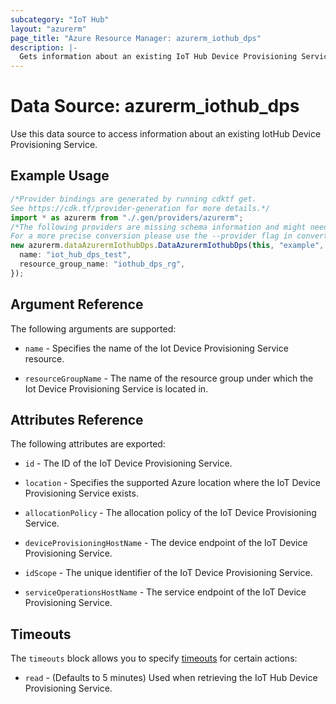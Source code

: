 ```yaml
---
subcategory: "IoT Hub"
layout: "azurerm"
page_title: "Azure Resource Manager: azurerm_iothub_dps"
description: |-
  Gets information about an existing IoT Hub Device Provisioning Service.
---
```


# Data Source: azurerm\_iothub\_dps

Use this data source to access information about an existing IotHub Device Provisioning Service.

## Example Usage

```typescript
/*Provider bindings are generated by running cdktf get.
See https://cdk.tf/provider-generation for more details.*/
import * as azurerm from "./.gen/providers/azurerm";
/*The following providers are missing schema information and might need manual adjustments to synthesize correctly: azurerm.
For a more precise conversion please use the --provider flag in convert.*/
new azurerm.dataAzurermIothubDps.DataAzurermIothubDps(this, "example", {
  name: "iot_hub_dps_test",
  resource_group_name: "iothub_dps_rg",
});

```

## Argument Reference

The following arguments are supported:

*   `name` - Specifies the name of the Iot Device Provisioning Service resource.

*   `resourceGroupName` - The name of the resource group under which the Iot Device Provisioning Service is located in.

## Attributes Reference

The following attributes are exported:

*   `id` - The ID of the IoT Device Provisioning Service.

*   `location` - Specifies the supported Azure location where the IoT Device Provisioning Service exists.

*   `allocationPolicy` - The allocation policy of the IoT Device Provisioning Service.

*   `deviceProvisioningHostName` - The device endpoint of the IoT Device Provisioning Service.

*   `idScope` - The unique identifier of the IoT Device Provisioning Service.

*   `serviceOperationsHostName` - The service endpoint of the IoT Device Provisioning Service.

## Timeouts

The `timeouts` block allows you to specify [timeouts](https://www.terraform.io/language/resources/syntax#operation-timeouts) for certain actions:

* `read` - (Defaults to 5 minutes) Used when retrieving the IoT Hub Device Provisioning Service.

